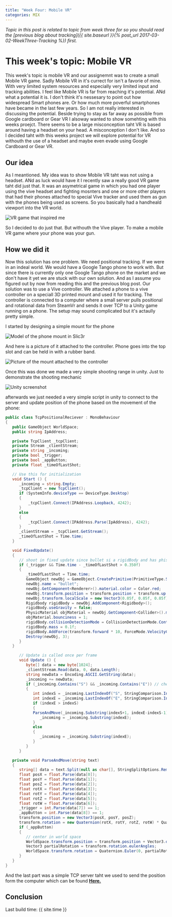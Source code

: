 ```yaml
---
title: "Week Four: Mobile VR"
categories: MIX
---
```


_Topic in this post is related to topic from week three for so you should read the [previous blog about tracking]({{ site.baseurl }}{% post_url 2017-03-02-WeekThree-Tracking %}) first._

# This week's topic: Mobile VR

This week's topic is mobile VR and our assignemnt was to create a small Mobile VR game. Sadly Mobile VR in it's currect for isn't a favorie of mine. With very limited system resources and especially very limited input and tracking abilities. I feel like Mobile VR is far from reaching it's potential. ANd what a potential it is.
I don't think it's nessesary to point out how widespread Smart phones are. Or how much more poverful smartphones have became in the last few years. So I am not really interested in discussing the potential.
Beside trying to stay as far away as possible from Google cardboard or Gear VR I alsoway wanted to show somehting with this weeks proejct. There seems to be a large misconception taht VR is based around having a headset on your head. A misconception I don't like. And so I decided taht with this weeks project we will explore potential for VR withouth the use of a headset and maybe even evade using Google Cardboard or Gear VR.

## Our idea

As I meantioned. My idea was to show Mobile VR taht was not using a headset. ANd as luck would have it I recently saw a really good VR game taht did just that. It was an asymetrical game in which you had one player using the vive headset and fighting mosnters and one or more other players that had their phones attached to special Vive tracker and used them as gun with the phones being used as screens. So you basically had a handheald viewport into the VR world.

![VR game that inspired me]({{site.url}}/images/MixWeekFourMobileVR/game_example.jpg)

So I decided to do just that. But withouth the Vive player. To make a mobile VR game where your phone was your gun.

## How we did it

Now this solution has one problem. We need positional tracking. If we were in an indeal world. We would have a Google Tango phone to work with. But since there is currently only one Google Tango phone on the market and we don't have it yet we are stuck with our own solution. And as I assume you figured out by now from reading this and the previous blog post. Our solution was to use a Vive controller. We attached a phone to a vive controller on a speciall 3D printed mount and used it for tracking. The controller is connected to a computer where a small server pulls positional and rotational data from SteamVr and sends it over TCP to a Unity game running on a phone. The setup may sound complicated but it's actaully pretty simple.

I started by designing a simple mount for the phone

![Model of the phone mount in Slic3r]({{site.url}}/images/MixWeekFourMobileVR/slic3r_screenshot.jpg "Screenshot of model of the phone mount in Slic3r")

And here is a picture of it attached to the controller. Phone goes into the top slot and can be held in with a rubber band.

![Picture of the mount attached to the controller]({{site.url}}/images/MixWeekFourMobileVR/printed_attached_holder.jpg)

Once this was done we made a very simple shooting range in unity. Just to demonstrate the shooting mechanic

![Unity screenshot]({{site.url}}/images/MixWeekFourMobileVR/unity_shootingrange_screenshot.jpg)

afterwards we just needed a very simple script in unity to connect to the server and update position of the phone based on the movement of the phone:

```csharp
public class TcpPositionalReciever : MonoBehaviour
{
   public GameObject WorldSpace;
   public string IpAddress;

   private TcpClient _tcpClient;
   private Stream _clientStream;
   private string _incoming;
   private bool _trigger;
   private bool _appButton;
   private float _timeOfLastShot;

   // Use this for initialization
   void Start () {
      _incoming = string.Empty;
      _tcpClient = new TcpClient();
      if (SystemInfo.deviceType == DeviceType.Desktop)
      {
          _tcpClient.Connect(IPAddress.Loopback, 4242);
      }
      else
      {
          _tcpClient.Connect(IPAddress.Parse(IpAddress), 4242);
      }
      _clientStream = _tcpClient.GetStream();
      _timeOfLastShot = Time.time;
   }

   void FixedUpdate()
   {
      // shoot in fixed update since bullet si a rigidBody and has phisics
      if (_trigger && Time.time - _timeOfLastShot > 0.350f)
      {
         _timeOfLastShot = Time.time;
         GameObject newObj = GameObject.CreatePrimitive(PrimitiveType.Sphere);
         newObj.name = "bullet";
         newObj.GetComponent<Renderer>().material.color = Color.red;
         newObj.transform.position = transform.position + transform.up * -0.05f;
         newObj.transform.localScale = new Vector3(0.05f, 0.05f, 0.05f);
         Rigidbody rigidBody = newObj.AddComponent<Rigidbody>();
         rigidBody.useGravity = false;
         PhysicMaterial objMaterial = newObj.GetComponent<Collider>().material = new PhysicMaterial();
         objMaterial.bounciness = 1;
         rigidBody.collisionDetectionMode = CollisionDetectionMode.Continuous;
         rigidBody.mass = 0.1f;
         rigidBody.AddForce(transform.forward * 10, ForceMode.VelocityChange);
         Destroy(newObj, 3);
      }
   }

      // Update is called once per frame
      void Update () {
         byte[] data = new byte[1024];
         _clientStream.Read(data, 0, data.Length);
         string newData = Encoding.ASCII.GetString(data);
         _incoming += newData;
         if (_incoming.Contains("S") && _incoming.Contains("E")) // check for start and end of message
         {
            int indexS = _incoming.LastIndexOf("S", StringComparison.InvariantCulture);
            int indexE = _incoming.LastIndexOf("E", StringComparison.InvariantCulture);
            if (indexE > indexS)
            {
            ParseAndMove(_incoming.Substring(indexS+1, indexE-indexS-1));
               _incoming = _incoming.Substring(indexE);
            }
            else
            {
               _incoming = _incoming.Substring(indexE);
            }
         }
      }

   private void ParseAndMove(string text)
   {
      string[] data = text.Split(null as char[], StringSplitOptions.RemoveEmptyEntries);
      float posX = float.Parse(data[0]);
      float posY = float.Parse(data[1]);
      float posZ = float.Parse(data[2]);
      float rotX = float.Parse(data[3]);
      float rotY = float.Parse(data[4]);
      float rotZ = float.Parse(data[5]);
      float rotW = float.Parse(data[6]);
      _trigger = int.Parse(data[7]) == 1;
      _appButton = int.Parse(data[8]) == 1;
      transform.position = new Vector3(posX, posY, posZ);
      transform.rotation = new Quaternion(rotX, rotY, rotZ, rotW) * Quaternion.AngleAxis(70f, Vector3.right);
      if (_appButton)
      {
         // center in world space
         WorldSpace.transform.position = transform.position + Vector3.down * 1.7f;
         Vector3 partialRotation = transform.rotation.eulerAngles;
         WorldSpace.transform.rotation = Quaternion.Euler(0, partialRotation.y, 0);
      }
   }
}
```
And the last part was a simple TCP server taht we used to send the position form the computer which can be found **[Here.](https://github.com/dmweis/SteamVrTest)**

## Conclusion

Last build time: {{ site.time }}
